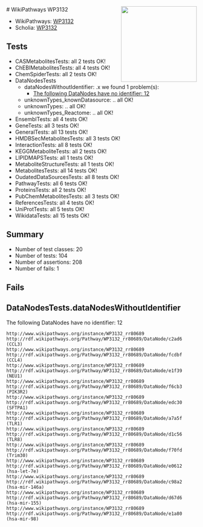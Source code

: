 <img style="float: right; width: 200px" src="https://upload.wikimedia.org/wikipedia/commons/thumb/8/83/Wplogo_with_text_500.png/640px-Wplogo_with_text_500.png" />
# WikiPathways WP3132

* WikiPathways: [WP3132](https://wikipathways.org/pathways/WP3132)
* Scholia: [WP3132](https://scholia.toolforge.org/wikipathways/WP3132)
## Tests
* CASMetabolitesTests: all 2 tests OK!
* ChEBIMetabolitesTests: all 4 tests OK!
* ChemSpiderTests: all 2 tests OK!
* DataNodesTests
    * dataNodesWithoutIdentifier: .x we found 1 problem(s):
        * [The following DataNodes have no identifier: 12](#8792c492)
    * unknownTypes_knownDatasource: .. all OK!
    * unknownTypes: .. all OK!
    * unknownTypes_Reactome: .. all OK!
* EnsemblTests: all 4 tests OK!
* GeneTests: all 3 tests OK!
* GeneralTests: all 13 tests OK!
* HMDBSecMetabolitesTests: all 3 tests OK!
* InteractionTests: all 8 tests OK!
* KEGGMetaboliteTests: all 2 tests OK!
* LIPIDMAPSTests: all 1 tests OK!
* MetaboliteStructureTests: all 1 tests OK!
* MetabolitesTests: all 14 tests OK!
* OudatedDataSourcesTests: all 8 tests OK!
* PathwayTests: all 6 tests OK!
* ProteinsTests: all 2 tests OK!
* PubChemMetabolitesTests: all 3 tests OK!
* ReferencesTests: all 4 tests OK!
* UniProtTests: all 5 tests OK!
* WikidataTests: all 15 tests OK!


## Summary

* Number of test classes: 20
* Number of tests: 104
* Number of assertions: 208
* Number of fails: 1

## Fails

<a name="8792c492" />

## DataNodesTests.dataNodesWithoutIdentifier

The following DataNodes have no identifier: 12
```
http://www.wikipathways.org/instance/WP3132_rr80689 http://rdf.wikipathways.org/Pathway/WP3132_rr80689/DataNode/c2ad6 (CCL3)
http://www.wikipathways.org/instance/WP3132_rr80689 http://rdf.wikipathways.org/Pathway/WP3132_rr80689/DataNode/fcdbf (CCL4)
http://www.wikipathways.org/instance/WP3132_rr80689 http://rdf.wikipathways.org/Pathway/WP3132_rr80689/DataNode/e1f39 (NEU1)
http://www.wikipathways.org/instance/WP3132_rr80689 http://rdf.wikipathways.org/Pathway/WP3132_rr80689/DataNode/f6cb3 (PIK3R2)
http://www.wikipathways.org/instance/WP3132_rr80689 http://rdf.wikipathways.org/Pathway/WP3132_rr80689/DataNode/edc30 (SFTPA1)
http://www.wikipathways.org/instance/WP3132_rr80689 http://rdf.wikipathways.org/Pathway/WP3132_rr80689/DataNode/a7a5f (TLR1)
http://www.wikipathways.org/instance/WP3132_rr80689 http://rdf.wikipathways.org/Pathway/WP3132_rr80689/DataNode/d1c56 (TLR8)
http://www.wikipathways.org/instance/WP3132_rr80689 http://rdf.wikipathways.org/Pathway/WP3132_rr80689/DataNode/f70fd (Trim30)
http://www.wikipathways.org/instance/WP3132_rr80689 http://rdf.wikipathways.org/Pathway/WP3132_rr80689/DataNode/e0612 (hsa-let-7e)
http://www.wikipathways.org/instance/WP3132_rr80689 http://rdf.wikipathways.org/Pathway/WP3132_rr80689/DataNode/c98a2 (hsa-mir-146a)
http://www.wikipathways.org/instance/WP3132_rr80689 http://rdf.wikipathways.org/Pathway/WP3132_rr80689/DataNode/d67d6 (hsa-mir-155)
http://www.wikipathways.org/instance/WP3132_rr80689 http://rdf.wikipathways.org/Pathway/WP3132_rr80689/DataNode/e1a80 (hsa-mir-98)
```

